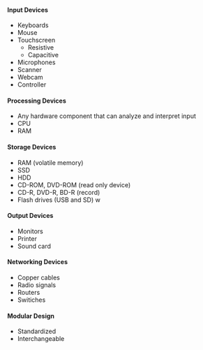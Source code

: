 #### Input Devices
- Keyboards
- Mouse
- Touchscreen
	- Resistive
	- Capacitive
- Microphones
- Scanner
- Webcam
- Controller

#### Processing Devices
- Any hardware component that can analyze and interpret input
- CPU
- RAM

#### Storage Devices
- RAM (volatile memory)
- SSD
- HDD
- CD-ROM, DVD-ROM (read only device)
- CD-R, DVD-R, BD-R (record)
- Flash drives (USB and SD)
w
#### Output Devices
- Monitors
- Printer
- Sound card

#### Networking Devices
- Copper cables
- Radio signals
- Routers
-  Switiches

#### Modular Design
- Standardized
- Interchangeable